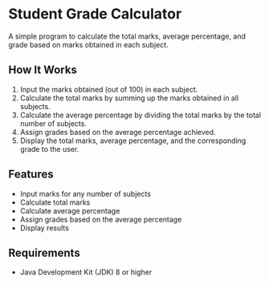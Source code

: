 # Student Grade Calculator

A simple program to calculate the total marks, average percentage, and grade based on marks obtained in each subject.

## How It Works

1. Input the marks obtained (out of 100) in each subject.
2. Calculate the total marks by summing up the marks obtained in all subjects.
3. Calculate the average percentage by dividing the total marks by the total number of subjects.
4. Assign grades based on the average percentage achieved.
5. Display the total marks, average percentage, and the corresponding grade to the user.

## Features

- Input marks for any number of subjects
- Calculate total marks
- Calculate average percentage
- Assign grades based on the average percentage
- Display results

## Requirements

- Java Development Kit (JDK) 8 or higher
